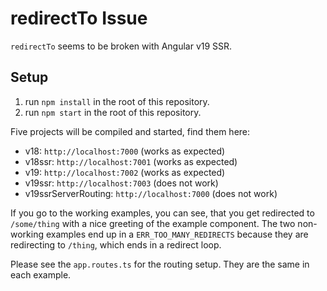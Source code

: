 # redirectTo Issue

`redirectTo` seems to be broken with Angular v19 SSR.

## Setup

1. run `npm install` in the root of this repository.
2. run `npm start` in the root of this repository.

Five projects will be compiled and started, find them here:

* v18: `http://localhost:7000` (works as expected)
* v18ssr: `http://localhost:7001` (works as expected)
* v19: `http://localhost:7002` (works as expected)
* v19ssr: `http://localhost:7003` (does not work)
* v19ssrServerRouting: `http://localhost:7000` (does not work)

If you go to the working examples, you can see, that you get redirected to `/some/thing` with a nice greeting of the example component.
The two non-working examples end up in a `ERR_TOO_MANY_REDIRECTS` because they are redirecting to `/thing`, which ends in a redirect loop.

Please see the `app.routes.ts` for the routing setup. 
They are the same in each example. 
